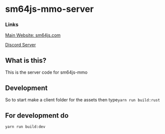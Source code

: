 # sm64js-mmo-server

### Links
[Main Website: sm64js.com](https://sm64js.com)

[Discord Server](https://discord.gg/7UaDnJt)

## What is this?
This is the server code for sm64js-mmo

## Development
So to start make a client folder for the assets then type`
yarn run build:rust
`
## For development do
`
yarn run build:dev
`
